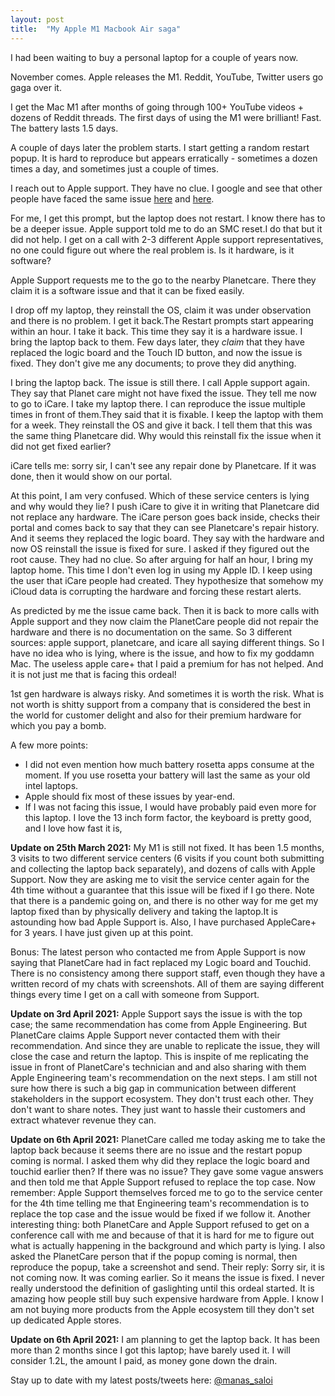 ```yaml
---
layout: post
title:  "My Apple M1 Macbook Air saga"
---
```


I had been waiting to buy a personal laptop for a couple of years now.

November comes. Apple releases the M1. Reddit, YouTube, Twitter users go gaga over it.

I get the Mac M1 after months of going through 100+ YouTube videos + dozens of Reddit threads. The first days of using the M1 were brilliant! Fast. The battery lasts 1.5 days.

A couple of days later the problem starts. I start getting a random restart popup. It is hard to reproduce but appears erratically - sometimes a dozen times a day, and sometimes just a couple of times.

I reach out to Apple support. They have no clue. I google and see that other people have faced the same issue [here](https://discussions.apple.com/thread/252249950) and [here](https://forums.macrumors.com/threads/macbook-air-m1-touch-id-wake-up-issue.2276820/page-2?post=29555181#post-29555181).

For me, I get this prompt, but the laptop does not restart. I know there has to be a deeper issue. Apple support told me to do an SMC reset.I do that but it did not help. I get on a call with 2-3 different Apple support representatives, no one could figure out where the real problem is. Is it hardware, is it software?

Apple Support requests me to the go to the nearby Planetcare. There they claim it is a software issue and that it can be fixed easily.

I drop off my laptop, they reinstall the OS, claim it was under observation and there is no problem. I get it back.The Restart prompts start appearing within an hour. I take it back. This time they say it is a hardware issue. I bring the laptop back to them. Few days later, they *claim* that they have replaced the logic board and the Touch ID button, and now the issue is fixed. They don't give me any documents; to prove they did anything.

I bring the laptop back. The issue is still there. I call Apple support again. They say that Planet care might not have fixed the issue. They tell me now to go to iCare. I take my laptop there. I can reproduce the issue multiple times in front of them.They said that it is fixable. I  keep the laptop with them for a week. They reinstall the OS and give it back. I tell them that this was the same thing Planetcare did. Why would this reinstall fix the issue when it did not get fixed earlier?

iCare tells me: sorry sir, I can't see any repair done by Planetcare. If it was done, then it would show on our portal.

At this point, I am very confused. Which of these service centers is lying and why would they lie? I push iCare to give it in writing that Planetcare did not replace any hardware. The iCare person goes back inside, checks their portal and comes back to say that they can see Planetcare's repair history. And it seems they replaced the logic board. They say with the hardware and now OS reinstall the issue is fixed for sure. I asked if they figured out the root cause. They had no clue. So after arguing for half an hour, I bring my laptop home. This time I don't even log in using my Apple ID. I keep using the user that iCare people had created. They hypothesize that somehow my iCloud data is corrupting the hardware and forcing these restart alerts.

As predicted by me the issue came back. Then it is back to more calls with Apple support and they now claim the PlanetCare people did not repair the hardware and there is no documentation on the same. So 3 different sources: apple support, planetcare, and icare all saying different things. So I have no idea who is lying, where is the issue, and how to fix my goddamn Mac. The useless apple care+ that I paid a premium for has not helped. And it is not just me that is facing this ordeal!

1st gen hardware is always risky. And sometimes it is worth the risk. What is not worth is shitty support from a company that is considered the best in the world for customer delight and also for their premium hardware for which you pay a bomb.

A few more points:
- I did not even mention how much battery rosetta apps consume at the moment. If you use rosetta your battery will last the same as your old intel laptops.
- Apple should fix most of these issues by year-end.
- If I was not facing this issue, I would have probably paid even more for this laptop. I love the 13 inch form factor, the keyboard is pretty good, and I love how fast it is,

**Update on 25th March 2021:** My M1 is still not fixed. It has been 1.5 months, 3 visits  to two different service centers (6 visits if you count both submitting and collecting the laptop back separately), and dozens of calls with Apple Support. Now they are asking me to visit the service center again for the 4th time without a guarantee that this issue will be fixed if I go there. Note that there is a pandemic going on, and there is no other way for me get my laptop fixed than by physically delivery and taking the laptop.It is astounding how bad Apple Support is. Also, I have purchased AppleCare+ for 3 years. I have just given up at this point.

Bonus: The latest person who contacted me from Apple Support is now saying that PlanetCare had in fact replaced my Logic board and Touchid. There is no consistency among there support staff, even though they have a written record of my chats with screenshots. All of them are saying different things every time I get on a call with someone from Support.

**Update on 3rd April 2021:** Apple Support says the issue is with the top case; the same recommendation has come from Apple Engineering. But PlanetCare claims Apple Support never contacted them with their recommendation. And since they are unable to replicate the issue, they will close the case and return the laptop. This is inspite of me replicating the issue in front of PlanetCare's technician and and also sharing with them Apple Engineering team's recommendation on the next steps. I am still not sure how there is such a big gap in communication between different stakeholders in the support ecosystem. They don't trust each other. They don't want to share notes. They just want to hassle their customers and extract whatever revenue they can.

**Update on 6th April 2021:** PlanetCare called me today asking me to take the laptop back because it seems there are no issue and the restart popup coming is normal. I asked them why did they replace the logic board and touchid earlier then? If there was no issue? They gave some vague answers and then told me that Apple Support refused to replace the top case. Now remember: Apple Support themselves forced me to go to the service center for the 4th time telling me that Engineering team's recommendation is to replace the top case and the issue would be fixed if we follow it. Another interesting thing: both PlanetCare and Apple Support refused to get on a conference call with me and because of that it is hard for me to figure out what is actually happening in the background and which party is lying. I also asked the PlanetCare person that if the popup coming is normal, then reproduce the popup, take a screenshot and send. Their reply: Sorry sir, it is not coming now. It was coming earlier. So it means the issue is fixed. I never really understood the definition of gaslighting until this ordeal started. It is amazing how people still buy such expensive hardware from Apple. I know I am not buying more products from the Apple ecosystem till they don't set up dedicated Apple stores.

**Update on 6th April 2021:** I am planning to get the laptop back. It has been more than 2 months since I got this laptop; have barely used it. I will consider 1.2L, the amount I paid, as money gone down the drain.

Stay up to date with my latest posts/tweets here: [@manas_saloi](http://twitter.com/manas_saloi)
